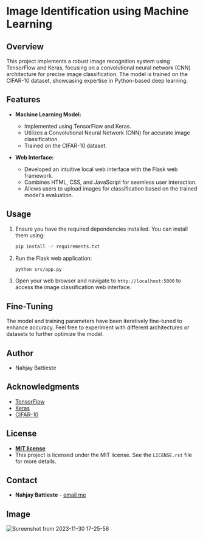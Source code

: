 # Image Identification using Machine Learning

## Overview

This project implements a robust image recognition system using TensorFlow and Keras, focusing on a convolutional neural network (CNN) architecture for precise image classification. The model is trained on the CIFAR-10 dataset, showcasing expertise in Python-based deep learning.

## Features

- **Machine Learning Model:**
  - Implemented using TensorFlow and Keras.
  - Utilizes a Convolutional Neural Network (CNN) for accurate image classification.
  - Trained on the CIFAR-10 dataset.

- **Web Interface:**
  - Developed an intuitive local web interface with the Flask web framework.
  - Combines HTML, CSS, and JavaScript for seamless user interaction.
  - Allows users to upload images for classification based on the trained model's evaluation.

## Usage

1. Ensure you have the required dependencies installed. You can install them using:

    ```bash
    pip install -r requirements.txt
    ```

2. Run the Flask web application:

    ```bash
    python src/app.py
    ```

3. Open your web browser and navigate to `http://localhost:5000` to access the image classification web interface.

## Fine-Tuning

The model and training parameters have been iteratively fine-tuned to enhance accuracy. Feel free to experiment with different architectures or datasets to further optimize the model.

## Author

- Nahjay Battieste

## Acknowledgments

- [TensorFlow](https://www.tensorflow.org/)
- [Keras](https://keras.io/)
- [CIFAR-10](https://www.cs.toronto.edu/~kriz/cifar.html)

## License

- **[MIT license](http://opensource.org/licenses/mit-license.php)**
- This project is licensed under the MIT license. See the `LICENSE.rst` file for more details.

## Contact

- **Nahjay Battieste** - [ email me ](mailto:nahjaybattieste@gmail.com)

## Image

![Screenshot from 2023-11-30 17-25-56](https://github.com/Nahjay/Image-Recognition-ML/assets/127258036/b4c4f00d-c2ba-4a4e-b17d-0c506bd1571f)



